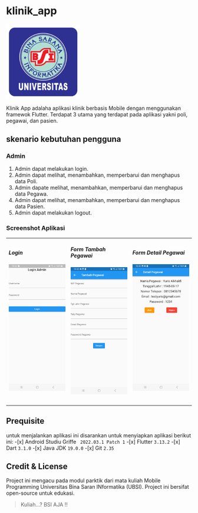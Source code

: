 # klinik_app

<img src="assets/img/logo_ubsi.png" width="200px"><br>

Klinik App adalaha aplikasi klinik berbasis Mobile dengan menggunakan framewok Flutter. Terdapat 3 utama yang terdapat pada aplikasi yakni poli, pegawai, dan pasien.

## skenario kebutuhan pengguna
### Admin

<ol>
    <li>Admin dapat melakukan login.</li>
    <li>Admin dapat melihat, menambahkan, memperbarui dan menghapus data Poli.</li>
    <li>Admin dapate melihat, menambahkan, memperbarui dan menghapus data Pegawa.</li>
    <li>Admin dapat melihat, menambahkan, memperbarui dan menghapus data Pasien.</li>
    <li>Admin dapat melakukan logout.</li>
</ol>

### Screenshot Aplikasi
<table>
    <tbody>
    <tr>
        <td width="33%">
            <h5 styles="text-align: center">Login<h5>
            <img src="assets/img/login_page.jpg">
        </td>
        <td width="33%">
            <h5 styles="text-align: center">Form Tambah Pegawai<h5>
            <img src="assets/img/pegawai_page.jpg">
        </td>
        <td width="33%">
            <h5 styles="text-align: center">Form Detail Pegawai<h5>
            <img src="assets/img/detail_pegawai_page.jpg">
        </td>
    </tr>
    </tbody>
</table>

## Prequisite
untuk menjalankan aplikasi ini disarankan untuk menyiapkan aplikasi berikut ini:
    -[x] Android Studiu Griffe <code> 2022.03.1 Patch 1</code>
    -[x] Flutter <code>3.13.2</code>
    -[x] Dart <code>3.1.0</code>
    -[x] Java JDK <code>19.0.0</code>
    -[x] Git <code>2.35</code>

## Credit & License
Project ini mengacu pada modul parktik dari mata kuliah Mobile Programming Universitas Bina Saran INformatika (UBSI). Project ini bersifat open-source untuk edukasi.
<blockquote>Kuliah...? BSI AJA !!</blockquote>
